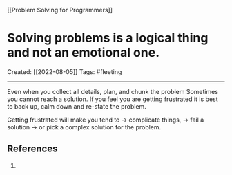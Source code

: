 [[Problem Solving for Programmers]]

# Solving problems is a logical thing and not an emotional one.
Created:  [[2022-08-05]]
Tags: #fleeting 

---
Even when you collect all details, plan, and chunk the problem 
Sometimes you cannot reach a solution. 
If you feel you are getting frustrated it is best to back up, calm down and re-state the problem. 


Getting frustrated will make you tend to 
-> complicate things, 
-> fail a solution 
-> or pick a complex solution for the problem. 












## References
1. 